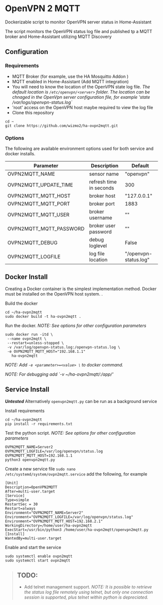 # OpenVPN 2 MQTT

Dockerizable script to monitor OpenVPN server status in Home-Assistant

The script monitors the OpenVPN status log file and published tp a MQTT broker and Home-Assistant utilizing MQTT Discovery 

## Configuration

### Requirements
- MQTT Broker (for example, use the HA Mosquitto Addon )
- MQTT enabled in Home-Assistant (Add MQTT integration)
- You will need to know the location of the OpenVPN state log file. _The default location is `/etc/openvpn/<server>` folder. The location can be chnaged in the OpenVpn server configuration file, for example 'state /var/logs/openvpn-status.log`_
- 'root' access on the OpenVPN host maybe required to view the log file 
- Clone this repository
```
cd ~
git clone https://github.com/wizmo2/ha-ovpn2mqtt.git
```

### Options
The following are available environment options used for both service and docker installs.  

|Parameter|Description|Default|
|-|-|-|
|OVPN2MQTT_NAME|sensor name|"openvpn"|
|OVPN2MQTT_UPDATE_TIME|refresh time in seconds|300|
|OVPN2MQTT_MQTT_HOST|broker host|"127.0.0.1"|
|OVPN2MQTT_MQTT_PORT|broker port|1883|
|OVPN2MQTT_MQTT_USER|broker username|""|
|OVPN2MQTT_MQTT_PASSWORD|broker user password|""|
|OVPN2MQTT_DEBUG|debug loglevel|False|
|OVPN2MQTT_LOGFILE|log file location|"/openvpn-status.log"|

## Docker Install
Creating a Docker container is the simplest implementation method.  Docker must be installed on the OpenVPN host system.  .

Build the docker
```
cd ~/ha-ovpn2mqtt
sudo docker build -t ha-ovpn2mqtt .
```

Run the docker.  _NOTE:  See options for other configuration parameters_
```
sudo docker run -itd \
 --name ovpn2mqtt \
 --restart=unless-stopped \
 -v /var/log/openvpn-status.log:/openvpn-status.log \
 -e OVPN2MQTT_MQTT_HOST="192.168.1.1" 
   ha-ovpn2mqtt
 ```
 
_NOTE: Add `-e <parameter>=<value> \` to docker command._

_NOTE: For debugging add `-v ~/ha-ovpn2mqtt/:/app/'_
 
## Service Install
_**Untested**_ 
Alternatively `openvpn2mqtt.py` can be run as a background service

Install requirements
```
cd ~/ha-ovpn2mqtt
pip install -r requirements.txt
```

Test the python script. _NOTE:  See options for other configuration parameters_
```
OVPN2MQTT_NAME=Server2
OVPN2MQTT_LOGFILE=/var/log/openvpn/status.log
OVPN2MQTT_MQTT_HOST=192.168.1.1
python3 openvpn2mqtt.py
```

Create a new service file `sudo nano /etc/systemd/system/ovpn2mqtt.service`
add the following, for example 
```
[Unit]
Description=OpenVPN2MQTT
After=multi-user.target
[Service]
Type=simple
RestartSec = 30
Restart=always
Environment="OVPN2MQTT_NAME=Server2"
Environment="OVPN2MQTT_LOGFILE=/var/log/openvpn/status.log"
Environment="OVPN2MQTT_MQTT_HOST=192.168.2.1"
WorkingDirectory=/home/user/ha-ovpn2mqtt
ExecStart=/usr/bin/python3 /home/user/ha-ovpn2mqtt/openvpn2mqtt.py
[Install]
WantedBy=multi-user.target
```

Enable and start the service
```
sudo systemctl enable ovpn2mqtt
sudo systemctl start ovpn2mqtt
```


 > ## TODO:
 > - Add telnet management support. _NOTE:  It is possible to retrieve the status log file remotely using telnet, but only one connection session is supported, plus telnet within python is depreciated._
 